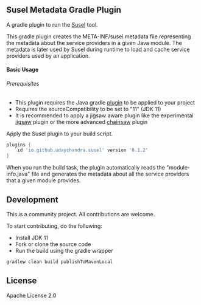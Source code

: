 ## Susel Metadata Gradle Plugin
A gradle plugin to run the [Susel](https://github.com/udaychandra/susel) tool.

This gradle plugin creates the META-INF/susel.metadata file representing the metadata about the service providers in a given Java module.
The metadata is later used by Susel during runtime to load and cache service providers used by an application.

#### Basic Usage 
###### Prerequisites
* This plugin requires the Java gradle [plugin](https://docs.gradle.org/current/userguide/java_plugin.html) to be applied to your project
* Requires the sourceCompatibility to be set to "11" (JDK 11)
* It is recommended to apply a jigsaw aware plugin like the experimental [jigsaw](https://github.com/gradle/gradle-java-modules) plugin or the more advanced [chainsaw](https://github.com/zyxist/chainsaw) plugin

Apply the Susel plugin to your build script.
```groovy
plugins {
    id 'io.github.udaychandra.susel' version '0.1.2'
}
```

When you run the build task, the plugin automatically reads the "module-info.java" file and generates the metadata about all the service providers that a given module provides.

## Development
This is a community project. All contributions are welcome.

To start contributing, do the following:
* Install JDK 11
* Fork or clone the source code
* Run the build using the gradle wrapper
```bash
gradlew clean build publishToMavenLocal
```

## License
Apache License 2.0
